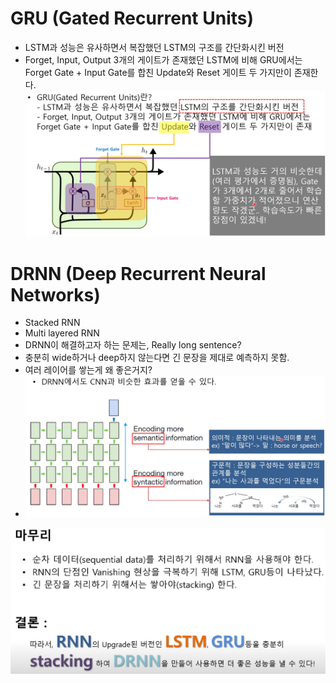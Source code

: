# GRU (Gated Recurrent Units)
* LSTM과 성능은 유사하면서 복잡했던 LSTM의 구조를 간단화시킨 버전
* Forget, Input, Output 3개의 게이트가 존재했던 LSTM에 비해 GRU에서는 Forget Gate + Input Gate를 합친 Update와 Reset 게이트 두 가지만이 존재한다.
![](images/2023-05-07-00-13-44.png)

# DRNN (Deep Recurrent Neural Networks)
* Stacked RNN
* Multi layered RNN 
* DRNN이 해결하고자 하는 문제는, Really long sentence?
* 충분히 wide하거나 deep하지 않는다면 긴 문장을 제대로 예측하지 못함.
* 여러 레이어를 쌓는게 왜 좋은거지?
* ![](images/2023-05-07-00-15-37.png)

![](images/2023-05-07-00-16-15.png)
